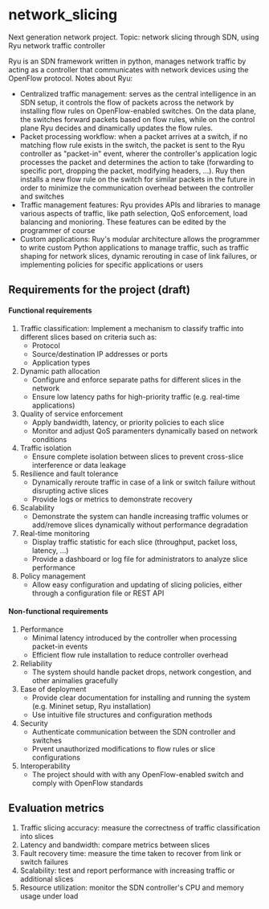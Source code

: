 # network_slicing

Next generation network project. Topic: network slicing through SDN, using Ryu network traffic controller

Ryu is an SDN framework written in python, manages network traffic by acting as a controller that communicates with network devices using the OpenFlow protocol.
Notes about Ryu:

-   Centralized traffic management: serves as the central intelligence in an SDN setup, it controls the flow of packets across the network by installing flow rules on OpenFlow-enabled switches. On the data plane, the switches forward packets based on flow rules, while on the control plane Ryu decides and dinamically updates the flow rules.
-   Packet processing workflow: when a packet arrives at a switch, if no matching flow rule exists in the switch, the packet is sent to the Ryu controller as "packet-in" event, wherer the controller's application logic processes the packet and determines the action to take (forwarding to specific port, dropping the packet, modifying headers, ...). Ruy then installs a new flow rule on the switch for similar packets in the future in order to minimize the communication overhead between the controller and switches
-   Traffic management features: Ryu provides APIs and libraries to manage various aspects of traffic, like path selection, QoS enforcement, load balancing and monioring. These features can be edited by the programmer of course
-   Custom applications: Ruy's modular architecture allows the programmer to write custom Python applications to manage traffic, such as traffic shaping for network slices, dynamic rerouting in case of link failures, or implementing policies for specific applications or users

## Requirements for the project (draft)

#### Functional requirements

1. Traffic classification: Implement a mechanism to classify traffic into different slices based on criteria such as:
    - Protocol
    - Source/destination IP addresses or ports
    - Application types
2. Dynamic path allocation
    - Configure and enforce separate paths for different slices in the network
    - Ensure low latency paths for high-priority traffic (e.g. real-time applications)
3. Quality of service enforcement
    - Apply bandwidth, latency, or priority policies to each slice
    - Monitor and adjust QoS paramenters dynamically based on network conditions
4. Traffic isolation
    - Ensure complete isolation between slices to prevent cross-slice interference or data leakage
5. Resilience and fault tolerance
    - Dynamically reroute traffic in case of a link or switch failure without disrupting active slices
    - Provide logs or metrics to demonstrate recovery
6. Scalability
    - Demonstrate the system can handle increasing traffic volumes or add/remove slices dynamically without performance degradation
7. Real-time monitoring
    - Display traffic statistic for each slice (throughput, packet loss, latency, ...)
    - Provide a dashboard or log file for administrators to analyze slice performance
8. Policy management
    - Allow easy configuration and updating of slicing policies, either through a configuration file or REST API

#### Non-functional requirements

1. Performance
    - Minimal latency introduced by the controller when processing packet-in events
    - Efficient flow rule installation to reduce controller overhead
2. Reliability
    - The system should handle packet drops, network congestion, and other animalies gracefully
3. Ease of deployment
    - Provide clear documentation for installing and running the system (e.g. Mininet setup, Ryu installation)
    - Use intuitive file structures and configuration methods
4. Security
    - Authenticate communication between the SDN controller and switches
    - Prvent unauthorized modifications to flow rules or slice configurations
5. Interoperability
    - The project should with with any OpenFlow-enabled switch and comply with OpenFlow standards

## Evaluation metrics

1. Traffic slicing accuracy: measure the correctness of traffic classification into slices
2. Latency and bandwidth: compare metrics between slices
3. Fault recovery time: measure the time taken to recover from link or switch failures
4. Scalability: test and report performance with increasing traffic or additional slices
5. Resource utilization: monitor the SDN controller's CPU and memory usage under load
